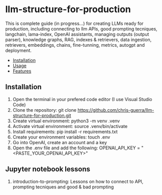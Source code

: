 # llm-structure-for-production
This is complete guide (in progress...) for creating LLMs ready for production, including connecting to llm APIs, good prompting tecniques, langchain, lama-index, OpenAI assistants, managing outputs (output parser), knowledge graphs, RAG, indexes & retrievers, data ingestion, retrievers, embeddings, chains, fine-tunning, metrics, autogpt and deployment.

- [Installation](#installation)
- [Usage](#usage)
- [Features](#features)

## Installation

1. Open the terminal in your prefered code editor (I use Visual Studio Code)
2. Clone the repository:
    git clone https://github.com/chris-guerra/llm-structure-for-production.git
3. Create virtual environment:
    python3 -m venv .venv
4. Activate virtual environment:
    source .venv/bin/activate
5. Install requirements:
    pip install -r requirements.txt
6. Create your environment variables:
    touch .env
7. Go into OpenAI, create an account and a key
8. Open the .env file and add the following:
    OPENAI_API_KEY = "<PASTE_YOUR_OPENAI_API_KEY>"


## Jupyter notebook lessons

1. introduction-to-prompting: Lessons on how to connect to API, prompting tecniques and good & bad prompting